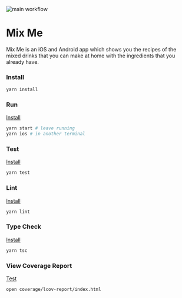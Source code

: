 ![main workflow](https://github.com/pachun/mix-me/actions/workflows/main.yml/badge.svg)

# Mix Me

Mix Me is an iOS and Android app which shows you the recipes of the mixed drinks that you can make at home with the ingredients that you already have.

### Install

```sh
yarn install
```

### Run

[Install](#Install)

```sh
yarn start # leave running
yarn ios # in another terminal
```

### Test

[Install](#Install)

```sh
yarn test
```

### Lint

[Install](#Install)

```sh
yarn lint
```

### Type Check

[Install](#Install)

```sh
yarn tsc
```

### View Coverage Report

[Test](#Test)

```sh
open coverage/lcov-report/index.html
```
